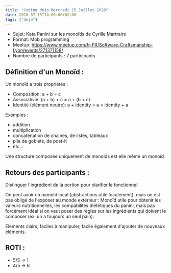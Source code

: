 ```yaml
---
title: "Coding dojo Mercredi 15 Juillet 2020"
date: 2020-07-15T14:00:00+02:00
tags: ["dojo"]
---
```

- Sujet: Kata Panini sur les monoïds de Cyrille Martraire 
- Format: Mob programming
- Meetup: https://www.meetup.com/fr-FR/Software-Craftsmanship-Lyon/events/271371158/
- Nombre de participants : 7 participants

## Définition d'un Monoïd :

Un monoïd a trois propriétés :  
 - Composition: a + b = c  
 - Associativié: (a + b) + c = a + (b + c)  
 - Identité (élément neutre): a + identity = a = identity + a 

Exemples :  
- addition   
- multiplication  
- concaténation de chaines, de listes, tableaux  
- pile de goblets, de post-it  
- etc...

Une structure composée uniquement de monoids est elle même un monoïd.

## Retours des participants :

Distinguer l'ingrédient de la portion pour clarifier le fonctionnel.  

On peut avoir un monoïd local (abstractions utile localement), mais on est pas obligé de l'exposer au monde extérieur : Monoïd utile pour obtenir les valeurs nutritionnelles, les compabilités diététiques du panini, mais pas forcément  idéal si on veut poser des règles sur les ingrédients qui doivent le composer (ex: un a toujours un seul pain). 

Elements clairs, faciles à manipuler, facile également d'ajouter de nouveaux éléments.

## ROTI :

- 5/5 -> 1
- 4/5 -> 6

